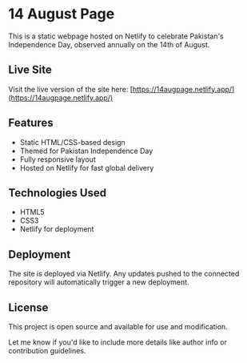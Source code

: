 # 14 August Page

This is a static webpage hosted on Netlify to celebrate Pakistan's Independence Day, observed annually on the 14th of August.

## Live Site

Visit the live version of the site here:
[https://14augpage.netlify.app/](https://14augpage.netlify.app/)

## Features

* Static HTML/CSS-based design
* Themed for Pakistan Independence Day
* Fully responsive layout
* Hosted on Netlify for fast global delivery

## Technologies Used

* HTML5
* CSS3
* Netlify for deployment

## Deployment

The site is deployed via Netlify. Any updates pushed to the connected repository will automatically trigger a new deployment.

## License

This project is open source and available for use and modification.

Let me know if you'd like to include more details like author info or contribution guidelines.
